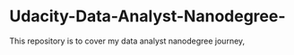 # Udacity-Data-Analyst-Nanodegree-
This repository is to cover my data analyst nanodegree journey, 
